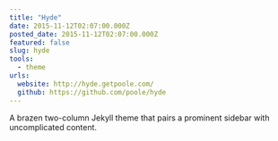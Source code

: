 ```yaml
---
title: "Hyde"
date: 2015-11-12T02:07:00.000Z
posted_date: 2015-11-12T02:07:00.000Z
featured: false
slug: hyde
tools: 
  - theme
urls:
  website: http://hyde.getpoole.com/
  github: https://github.com/poole/hyde  
---
```

A brazen two-column Jekyll theme that pairs a prominent sidebar with uncomplicated content.




